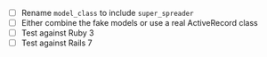 - [ ] Rename `model_class` to include `super_spreader`
- [ ] Either combine the fake models or use a real ActiveRecord class
- [ ] Test against Ruby 3
- [ ] Test against Rails 7
